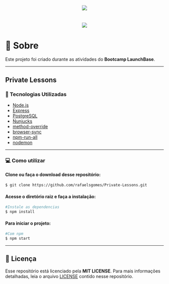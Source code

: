 <h1 align="center"><img src="public/assets/private-lessons-001.gif" ></h1>
<h1 align="center"><img src="public/assets/private-lessons-002.gif" ></h1>

# :page_facing_up: Sobre

Este projeto foi criado durante as atividades do **Bootcamp LaunchBase**.

---

## Private Lessons 

### :rocket: Tecnologias Utilizadas

 - [Node.js](https://nodejs.org/en/)
 - [Express](https://expressjs.com/)
 - [PostgreSQL](https://www.postgresql.org/)
 - [Nunjucks](https://mozilla.github.io/nunjucks/)
 - [method-override](https://github.com/expressjs/method-override)
 - [browser-sync](https://github.com/Browsersync/browser-sync)
 - [npm-run-all](https://github.com/mysticatea/npm-run-all)
 - [nodemon](https://github.com/remy/nodemon)

---

### :computer: Como utilizar

 #### Clone ou faça o download desse repositório:

```bash
$ git clone https://github.com/rafaelsgomes/Private-Lessons.git
```

 #### Acesse o diretório raiz e faça a instalação:

```bash
#Instale as dependencias
$ npm install
```
    
 #### Para iniciar o projeto:
 
 
```bash
#Com npm
$ npm start
```

--- 

## :memo: Licença

Esse repositório está licenciado pela **MIT LICENSE**. Para mais informações detalhadas, leia o arquivo [LICENSE](./LICENSE) contido nesse repositório.
